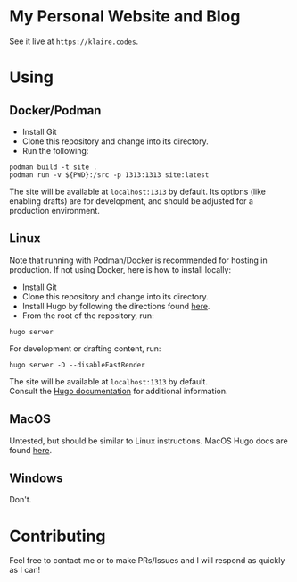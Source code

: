 # My Personal Website and Blog
See it live at `https://klaire.codes`.


# Using
## Docker/Podman
- Install Git
- Clone this repository and change into its directory.
- Run the following:
```
podman build -t site .
podman run -v ${PWD}:/src -p 1313:1313 site:latest
```

The site will be available at `localhost:1313` by default. Its options (like enabling drafts) are for development, and should be adjusted for a production environment.


## Linux
Note that running with Podman/Docker is recommended for hosting in production. If not using Docker, here is how to install locally:

- Install Git
- Clone this repository and change into its directory.
- Install Hugo by following the directions found [here](https://gohugo.io/installation/linux/).
- From the root of the repository, run:
```
hugo server
```
For development or drafting content, run:
```
hugo server -D --disableFastRender
```
The site will be available at `localhost:1313` by default.  
Consult the [Hugo documentation](https://gohugo.io/documentation/) for additional information.


## MacOS
Untested, but should be similar to Linux instructions. MacOS Hugo docs are found [here](https://gohugo.io/installation/macos/).


## Windows
Don't.


# Contributing
Feel free to contact me or to make PRs/Issues and I will respond as quickly as I can!
